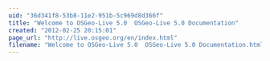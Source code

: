 ```yaml
---
uid: "36d341f8-53b8-11e2-951b-5c969d8d366f"
title: "Welcome to OSGeo-Live 5.0  OSGeo-Live 5.0 Documentation"
created: "2012-02-25 20:15:01"
page_url: "http://live.osgeo.org/en/index.html"
filename: "Welcome to OSGeo-Live 5.0  OSGeo-Live 5.0 Documentation.html"
---
```

